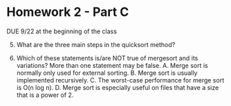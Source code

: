 Homework 2 - Part C
===================
DUE 9/22 at the beginning of the class

5. What are the three main steps in the quicksort method? 


6. Which of these statements is/are NOT true of mergesort and its variations? More than one statement may be false.
A. Merge sort is normally only used for external sorting. 
B. Merge sort is usually implemented recursively. 
C. The worst-case performance for merge sort is O(n log n).
D. Merge sort is especially useful on files that have a size that is a power of 2.